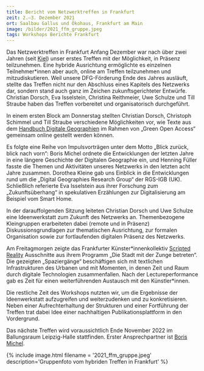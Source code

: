 ```yaml
---
title: Bericht vom Netzwerktreffen in Frankfurt
zeit: 2.–3. Dezember 2021
ort: Saalbau Gallus und Ökohaus, Frankfurt am Main
image: /bilder/2021_ffm_gruppe.jpeg
tags: Workshops Berichte Frankfurt
---
```


Das Netzwerktreffen in Frankfurt Anfang Dezember war nach über zwei Jahren (seit [Kiel](/2019-10-03-bericht-treffen-kiel/)) unser erstes Treffen mit der Möglichkeit, in Präsenz teilzunehmen.
Eine hybride Ausrichtung ermöglichte es einzelnen Teilnehmer\*innen aber auch, online am Treffen teilzunehmen und mitzudiskutieren.
Weil unsere DFG-Förderung Ende des Jahres ausläuft, stellte das Treffen nicht nur den Abschluss eines Kapitels des Netzwerks dar, sondern stand auch ganz im Zeichen zukunftsgerichteter Entwürfe.
Christian Dorsch, Eva Isselstein, Christina Reithmeier, Uwe Schulze und Till Straube haben das Treffen vorbereitet und organisatorisch durchgeführt.

In einem ersten Block am Donnerstag stellten Christian Dorsch, Christoph Schimmel und Till Straube verschiedene Möglichkeiten vor, wie Texte aus dem [Handbuch Digitale Geographien](/handbuch) im Rahmen von „Green Open Access“ gemeinsam online gestellt werden können.

Es folgte eine Reihe von Impulsvorträgen unter dem Motto „Blick zurück, blick nach vorn“:
Boris Michel ordnete die Entwicklungen der letzten Jahre in eine längere Geschichte der Digitalen Geographie ein, und Henning Füller fasste die Themen und Aktivitäten unseres Netzwerks in den letzten acht Jahre zusammen.
Dorothea Kleine gab uns Einblick in die Entwicklungen rund um die „Digital Geographies Research Group“ der RGS-IGB (UK).
Schließlich referierte Eva Isselstein aus ihrer Forschung zum „Zukunftsüberhang“ in spekulativen Erzählungen zur Digitalisierung am Beispiel vom Smart Home.

In der darauffolgenden Sitzung leiteten Christian Dorsch und Uwe Schulze eine Ideenwerkstatt zum Zukunft des Netzwerks an.
Themenbezogene Kleingruppen erarbeiteten dabei (remote und in Präsenz) Diskussionsgrundlagen zur thematischen Ausrichtung, zur formalen Organisation sowie zur fortlaufenden digitalen Präsenz des Netzwerks.

Am Freitagmorgen zeigte das Frankfurter Künster\*innenkollektiv [Scripted Reality](http://www.scriptedreality.net) Ausschnitte aus ihrem Programm „Die Stadt mit der Zunge betreten“.
Die gezeigten „Spaziergänge“ beschäftigen sich mit textlichen Infrastrukturen des Urbanen und mit Momenten, in denen Zeit und Raum durch digitale Technologien zusammenfallen.
Nach der Lectureperformance gab es Zeit für einen weiterführenden Austausch mit den Künstler\*innen.

Die restliche Zeit des Workshops nutzten wir, um die Ergebnisse der Ideenwerkstatt aufzugreifen und weiterzudenken und zu konkretisieren.
Neben einer Aufrechterhaltung der Strukturen und einer Fortführung der Treffen trat dabei Idee einer nachhaltigen Publikationsplattform in den Vordergrund.

Das nächste Treffen wird voraussichtlich Ende November 2022 im Ballungsraum Leipzig-Halle stattfinden. Erster Ansprechpartner ist [Boris Michel](mailto:boris.michel@geo.uni-halle.de).

{% include image.html filename = '2021_ffm_gruppe.jpeg' description='Gruppenfoto vom hybriden Treffen in Frankfurt' %}
